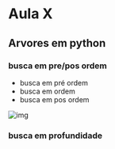 # Aula X

## Arvores em python

### busca em pre/pos ordem

- busca em pré ordem
- busca em ordem
- busca em pos ordem

![img](https://lh3.googleusercontent.com/A3jVhVPcNx-RL2w5CqIfbPTMSrkSI5uDY27tl8ybkaIYuESNZRjaE3GWkWK7P_V-vG610W3EKYpdz9-rMCz6EOSilUMslaAlAwoVpjkOTAV5ub-KEx65Lusq9-ksH1l0L_p6_dygDO9K_W_DUOepaPz1NvCfVyBvWeovBkfnf7ePjnLx9SipAM0Lp1wIicleFT3eOyGIQnysv588hgthw919nxOOr14Yl1I7yNODHG_9IRUrO_-R8fxgXy13AfTT1ne_BUde_Hx800u0bvrqhaP0-o61qyQJ8T9hPIp0KhDjqJ22FaMfzEbY-qtdcxsvUwWPL6uM5-vQE3O07Hzp6cupiiSYPkfXCz8H7fvm1VNKbGwa4jQES_MA86s1AgL9qkxaJSmkmexDSKcmqMxGFblg7k62OluBHrn5kq0kju6SBfM-SzkLsXSoqnRQGOxlBxaN_IaxNOF8dewGCykgVlIH1v5EFRy9K8FC1Hpn3zC5xi4iQfUEh-98NEcgp8DhHXTXMBkADiHgy9Ak2gXJ8KxQtT53sGuHV8MD4dD1lTebvEvIHdfRU39VDJR2IVX65FO3OABImEnHKl5-9CiBez3BSeEE65j8hl65SuGw_pE4ypj6aexgiYMTR8SgsNE4=w876-h657-no)

### busca em profundidade
